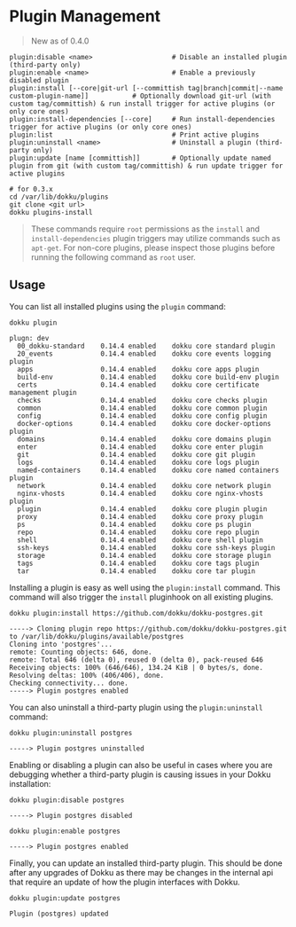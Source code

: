 # Plugin Management

> New as of 0.4.0

```
plugin:disable <name>                    # Disable an installed plugin (third-party only)
plugin:enable <name>                     # Enable a previously disabled plugin
plugin:install [--core|git-url [--committish tag|branch|commit|--name custom-plugin-name]]           # Optionally download git-url (with custom tag/committish) & run install trigger for active plugins (or only core ones)
plugin:install-dependencies [--core]     # Run install-dependencies trigger for active plugins (or only core ones)
plugin:list                              # Print active plugins
plugin:uninstall <name>                  # Uninstall a plugin (third-party only)
plugin:update [name [committish]]        # Optionally update named plugin from git (with custom tag/committish) & run update trigger for active plugins
```

```shell
# for 0.3.x
cd /var/lib/dokku/plugins
git clone <git url>
dokku plugins-install
```

> These commands require `root` permissions as the `install` and `install-dependencies` plugin triggers may utilize commands such as `apt-get`. For non-core plugins, please inspect those plugins before running the following command as `root` user.

## Usage

You can list all installed plugins using the `plugin` command:

```shell
dokku plugin
```

```
plugn: dev
  00_dokku-standard    0.14.4 enabled    dokku core standard plugin
  20_events            0.14.4 enabled    dokku core events logging plugin
  apps                 0.14.4 enabled    dokku core apps plugin
  build-env            0.14.4 enabled    dokku core build-env plugin
  certs                0.14.4 enabled    dokku core certificate management plugin
  checks               0.14.4 enabled    dokku core checks plugin
  common               0.14.4 enabled    dokku core common plugin
  config               0.14.4 enabled    dokku core config plugin
  docker-options       0.14.4 enabled    dokku core docker-options plugin
  domains              0.14.4 enabled    dokku core domains plugin
  enter                0.14.4 enabled    dokku core enter plugin
  git                  0.14.4 enabled    dokku core git plugin
  logs                 0.14.4 enabled    dokku core logs plugin
  named-containers     0.14.4 enabled    dokku core named containers plugin
  network              0.14.4 enabled    dokku core network plugin
  nginx-vhosts         0.14.4 enabled    dokku core nginx-vhosts plugin
  plugin               0.14.4 enabled    dokku core plugin plugin
  proxy                0.14.4 enabled    dokku core proxy plugin
  ps                   0.14.4 enabled    dokku core ps plugin
  repo                 0.14.4 enabled    dokku core repo plugin
  shell                0.14.4 enabled    dokku core shell plugin
  ssh-keys             0.14.4 enabled    dokku core ssh-keys plugin
  storage              0.14.4 enabled    dokku core storage plugin
  tags                 0.14.4 enabled    dokku core tags plugin
  tar                  0.14.4 enabled    dokku core tar plugin
```

Installing a plugin is easy as well using the `plugin:install` command. This command will also trigger the `install` pluginhook on all existing plugins.

```shell
dokku plugin:install https://github.com/dokku/dokku-postgres.git
```

```
-----> Cloning plugin repo https://github.com/dokku/dokku-postgres.git to /var/lib/dokku/plugins/available/postgres
Cloning into 'postgres'...
remote: Counting objects: 646, done.
remote: Total 646 (delta 0), reused 0 (delta 0), pack-reused 646
Receiving objects: 100% (646/646), 134.24 KiB | 0 bytes/s, done.
Resolving deltas: 100% (406/406), done.
Checking connectivity... done.
-----> Plugin postgres enabled
```

You can also uninstall a third-party plugin using the `plugin:uninstall` command:

```shell
dokku plugin:uninstall postgres
```

```
-----> Plugin postgres uninstalled
```

Enabling or disabling a plugin can also be useful in cases where you are debugging whether a third-party plugin is causing issues in your Dokku installation:

```shell
dokku plugin:disable postgres
```

```
-----> Plugin postgres disabled
```

```shell
dokku plugin:enable postgres
```

```
-----> Plugin postgres enabled
```

Finally, you can update an installed third-party plugin. This should be done after any upgrades of Dokku as there may be changes in the internal api that require an update of how the plugin interfaces with Dokku.

```shell
dokku plugin:update postgres
```

```
Plugin (postgres) updated
```
